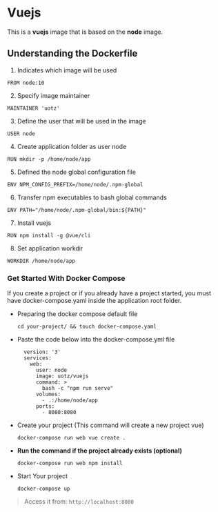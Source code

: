 # Vuejs #

This is a **vuejs** image that is based on the **node** image.

## Understanding the Dockerfile ##

1. Indicates which image will be used

  `FROM node:10`

2. Specify image maintainer

  `MAINTAINER 'uotz'`

3. Define the user that will be used in the image

  `USER node`

4. Create application folder as user node

  `RUN mkdir -p /home/node/app`

5. Defined the node global configuration file

  `ENV NPM_CONFIG_PREFIX=/home/node/.npm-global`

6. Transfer npm executables to bash global commands

  `ENV PATH="/home/node/.npm-global/bin:${PATH}"`

7. Install vuejs

  `RUN npm install -g @vue/cli`

8. Set application workdir

  `WORKDIR /home/node/app`


### Get Started With Docker Compose ####

If you create a project or if you already have a project started, you must have docker-compose.yaml inside the application root folder.	

* Preparing the docker compose default file	

  `cd your-project/ && touch docker-compose.yaml`	

* Paste the code below into the docker-compose.yml file	

        version: '3'	
        services:	
          web:	
            user: node	
            image: uotz/vuejs	
            command: >	
              bash -c "npm run serve"	
            volumes:	
              - .:/home/node/app	
            ports:	
              - 8080:8080	

* Create your project	(This command will create a new project vue)

  `docker-compose run web vue create .`	
  
* **Run the command if the project already exists (optional)**	

  `docker-compose run web npm install`	

* Start Your project 	

  `docker-compose up`

> Access it from: `http://localhost:8080`	
